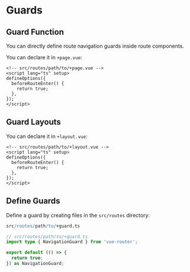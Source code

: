 # Guards

## Guard Function

You can directly define route navigation guards inside route components.

You can declare it in `+page.vue`:

```vue
<!-- src/routes/path/to/+page.vue -->
<script lang="ts" setup>
defineOptions({
  beforeRouteEnter() {
    return true;
  },
});
</script>
```

## Guard Layouts

You can declare it in `+layout.vue`:

```vue
<!-- src/routes/path/to/+layout.vue -->
<script lang="ts" setup>
defineOptions({
  beforeRouteEnter() {
    return true;
  },
});
</script>
```

## Define Guards <Badge type="danger" text="Not Implemented" />

Define a guard by creating files in the `src/routes` directory:

```coffee
src/routes/path/to/+guard.ts
```

```ts
// src/routes/path/to/+guard.ts
import type { NavigationGuard } from 'vue-router';

export default (() => {
  return true;
}) as NavigationGuard;
```
